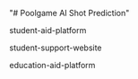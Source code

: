 "# Poolgame AI Shot Prediction"



student-aid-platform

student-support-website

education-aid-platform


